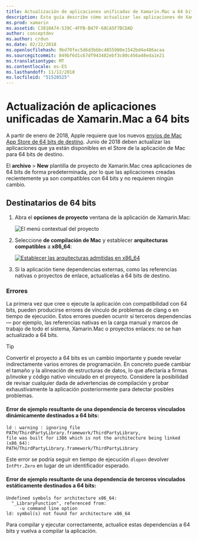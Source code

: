```yaml
---
title: Actualización de aplicaciones unificadas de Xamarin.Mac a 64 bits
description: Esta guía describe cómo actualizar las aplicaciones de Xamarin.Mac a 64 bits de destino. También proporciona ejemplos de los tipos de errores que pueden surgir al realizar este cambio.
ms.prod: xamarin
ms.assetid: C3810A74-539C-4FFB-B47F-68CA5F7BCDAD
author: conceptdev
ms.author: crdun
ms.date: 02/22/2018
ms.openlocfilehash: 9bd70fec5d6d3bbbc4855980e1542bd4e486acaa
ms.sourcegitcommit: 849bf6d1c67df943482ebf3c80c456a48eda1e21
ms.translationtype: MT
ms.contentlocale: es-ES
ms.lasthandoff: 11/12/2018
ms.locfileid: "51528525"
---
```

# <a name="updating-xamarinmac-unified-applications-to-64-bit"></a>Actualización de aplicaciones unificadas de Xamarin.Mac a 64 bits

A partir de enero de 2018, Apple requiere que los nuevos [envíos de Mac App Store de 64 bits de destino](https://developer.apple.com/news/?id=06282017a). Junio de 2018 deben actualizar las aplicaciones que ya están disponibles en el Store de la aplicación de Mac para 64 bits de destino.

El **archivo** > **New** plantilla de proyecto de Xamarin.Mac crea aplicaciones de 64 bits de forma predeterminada, por lo que las aplicaciones creadas recientemente ya son compatibles con 64 bits y no requieren ningún cambio.

## <a name="targeting-64-bit"></a>Destinatarios de 64 bits

1. Abra el **opciones de proyecto** ventana de la aplicación de Xamarin.Mac:

   ![El menú contextual del proyecto](mac-64-bit-images/1-contextual_menu-vsmac.png "el menú contextual del proyecto")

2. Seleccione **de compilación de Mac** y establecer **arquitecturas compatibles** a **x86\_64**:

   [![Establecer las arquitecturas admitidas en x86_64](mac-64-bit-images/2-project_options-vsmac.png "estableciendo las arquitecturas admitidas en x86_64")](mac-64-bit-images/2-project_options-vsmac-large.png#lightbox)

3. Si la aplicación tiene dependencias externas, como las referencias nativas o proyectos de enlace, actualícelas a 64 bits de destino.

### <a name="errors"></a>Errores

La primera vez que cree o ejecute la aplicación con compatibilidad con 64 bits, pueden producirse errores de vínculo de problemas de clang o en tiempo de ejecución. Estos errores pueden ocurrir si terceros dependencias — por ejemplo, las referencias nativas en la carga manual y marcos de trabajo de todo el sistema, Xamarin.Mac o proyectos enlaces: no se han actualizado a 64 bits.

> [!TIP]
> Convertir el proyecto a 64 bits es un cambio importante y puede revelar indirectamente varios errores de programación. En concreto puede cambiar el tamaño y la alineación de estructuras de datos, lo que afectaría a firmas p/invoke y código nativo vinculado en el proyecto. Considere la posibilidad de revisar cualquier dada de advertencias de compilación y probar exhaustivamente la aplicación posteriormente para detectar posibles problemas.

#### <a name="example-error-resulting-from-a-dynamically-linked-third-party-dependency-that-does-not-target-64-bit"></a>Error de ejemplo resultante de una dependencia de terceros vinculados dinámicamente destinados a 64 bits:

```console
ld : warning : ignoring file PATH/ThirdPartyLibrary.framework/ThirdPartyLibrary, 
file was built for i386 which is not the architecture being linked (x86_64): 
PATH/ThirdPartyLibrary.framework/ThirdPartyLibrary 
```

Este error se podría seguir en tiempo de ejecución `dlopen` devolver `IntPtr.Zero` en lugar de un identificador esperado.

#### <a name="example-error-resulting-from-a-statically-linked-third-party-dependency-that-does-not-target-64-bit"></a>Error de ejemplo resultante de una dependencia de terceros vinculados estáticamente destinados a 64 bits:

```console
Undefined symbols for architecture x86_64:
  "_LibraryFunction", referenced from:
     -u command line option
ld: symbol(s) not found for architecture x86_64 
```

Para compilar y ejecutar correctamente, actualice estas dependencias a 64 bits y vuelva a compilar la aplicación.

